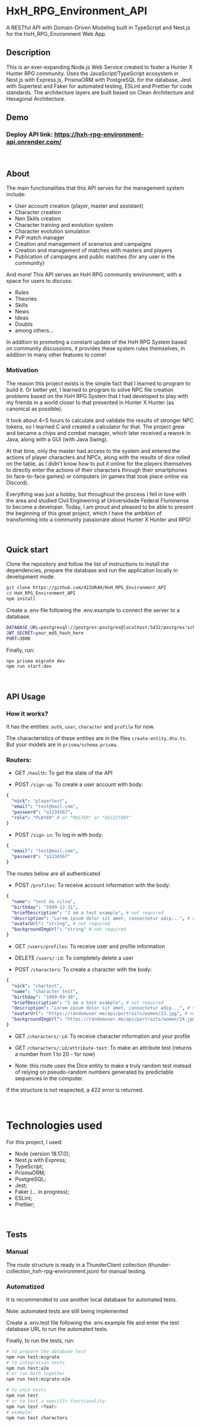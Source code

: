 # HxH_RPG_Environment_API

A RESTful API with Domain-Driven Modeling built in TypeScript and Nest.js for the HxH_RPG_Environment Web App.

## Description

This is an ever-expanding Node.js Web Service created to foster a Hunter X Hunter RPG community. Uses the JavaScript/TypeScript ecosystem in Nest.js with Express.js, PrismaORM with PostgreSQL for the database, Jest with Supertest and Faker for automated testing, ESLint and Prettier for code standards. The architecture layers are built based on Clean Architecture and Hexagonal Architecture.

## Demo

### Deploy API link: https://hxh-rpg-environment-api.onrender.com/

<br />

## About

The main functionalities that this API serves for the management system include:
- User account creation (player, master and assistant)
- Character creation
- Nen Skills creation
- Character training and evolution system
- Character evolution simulation
- PvP match manager
- Creation and management of scenarios and campaigns
- Creation and management of matches with masters and players
- Publication of campaigns and public matches (for any user in the community)

And more! This API serves an HxH RPG community environment, with a space for users to discuss:
- Rules
- Theories
- Skills
- News
- Ideas
- Doubts
- among others...

In addition to promoting a constant update of the HxH RPG System based on community discussions, it provides these system rules themselves, in addition to many other features to come!

### Motivation

The reason this project exists is the simple fact that I learned to program to build it. Or better yet, I learned to program to solve NPC file creation problems based on the HxH RPG System that I had developed to play with my friends in a world closer to that presented in Hunter X Hunter (as canonical as possible).

It took about 4~5 hours to calculate and validate the results of stronger NPC tokens, so I learned C and created a calculator for that. The project grew and became a chips and combat manager, which later received a rework in Java, along with a GUI (with Java Swing).

At that time, only the master had access to the system and entered the actions of player characters and NPCs, along with the results of dice rolled on the table, as I didn't know how to put it online for the players themselves to directly enter the actions of their characters through their smartphones (in face-to-face games) or computers (in games that took place online via Discord).

Everything was just a hobby, but throughout the process I fell in love with the area and studied Civil Engineering at Universidade Federal Fluminense to become a developer. Today, I am proud and pleased to be able to present the beginning of this great project, which I have the ambition of transforming into a community passionate about Hunter X Hunter and RPG!

</br>

## Quick start

Clone the repository and follow the list of instructions to install the dependencies, prepare the database and run the application locally in development mode.

```bash
git clone https://github.com/422UR4H/HxH_RPG_Environment_API
cd HxH_RPG_Environment_API
npm install
```

Create a .env file following the .env.example to connect the server to a database.

```bash
DATABASE_URL=postgresql://postgres:postgres@localhost:5432/postgres?schema=public
JWT_SECRET=your_md5_hash_here
PORT=3000
```

Finally, run:

```bash
npx prisma migrate dev
npm run start:dev
```

</br>

## API Usage

### How it works?

It has the entities: `auth`, `user`, `character` and `profile` for now.

The characteristics of these entities are in the files `create-entity.dto.ts`.
But your models are in `prisma/schema.prisma`.

### Routers:

- GET `/health`: To get the state of the API

- POST `/sign-up`: To create a user account with body:

```yml
{
  "nick": "playertest",
  "email": "test@mail.com",
  "password": "a1234567",
  "role": "PLAYER" # or "MASTER" or "ASSISTANT"
}
```

- POST `/sign-in`: To log in with body:

```yml
{
  "email": "test@mail.com",
  "password": "a1234567"
}
```

The routes below are all authenticated

- POST `/profiles`: To receive account information with the body:

```yml
{
  "name": "test da silva",
  "birthday": "1999-12-31",
  "briefDescription": "I am a test example", # not required
  "description": "Lorem ipsum dolor sit amet, consectetur adip...", # not required
  "avatarUrl": "string", # not required
  "backgroundImgUrl": "string" # not required
}
```

- GET `/users/profiles`: To receive user and profile information

- DELETE `/users/:id`: To completely delete a user

- POST `/characters`: To create a character with the body:

```yml
{
  "nick": "chartest",
  "name": "character test",
  "birthday": "1999-09-30",
  "briefDescription": "I am a test example", # not required
  "description": "Lorem ipsum dolor sit amet, consectetur adip...", # not required
  "avatarUrl": "https://randomuser.me/api/portraits/women/23.jpg", # not required
  "backgroundImgUrl": "https://randomuser.me/api/portraits/women/24.jpg" # not required
}
```

- GET `/characters/:id`: To receive character information and your profile

- GET `/characters/:id/attribute-test`: To make an attribute test (returns a number from 1 to 20 - for now)
* Note: this route uses the Dice entity to make a truly random test instead of relying on pseudo-random numbers generated by predictable sequences in the computer.

If the structure is not respected, a 422 error is returned.

</br>

# Technologies used

For this project, I used:

- Node (version 18.17.0);
- Nest.js with Express;
- TypeScript;
- PrismaORM;
- PostgreSQL;
- Jest;
- Faker (... in progress);
- ESLint;
- Prettier;

</br>

## Tests

### Manual

The route structure is ready in a ThunderClient collection (thunder-collection_hxh-rpg-environment.json) for manual testing.

### Automatized

It is recommended to use another local database for automated tests.

Note: automated tests are still being implemented

Create a .env.test file following the .env.example file and enter the test database URL to run the automated tests.

Finally, to run the tests, run:

```bash
# to prepare the database test
npm run test:migrate
# to integration tests
npm run test:e2e
# or run both together
npm run test:migrate:e2e

# to unit tests
npm run test
# or to test a specific functionality:
npm run test <feat>
# example:
npm run test characters
```
